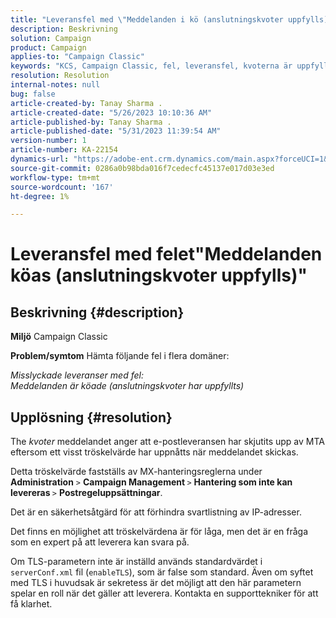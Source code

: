 ```yaml
---
title: "Leveransfel med \"Meddelanden i kö (anslutningskvoter uppfylls)\"-fel"
description: Beskrivning
solution: Campaign
product: Campaign
applies-to: "Campaign Classic"
keywords: "KCS, Campaign Classic, fel, leveransfel, kvoterna är uppfyllda"
resolution: Resolution
internal-notes: null
bug: false
article-created-by: Tanay Sharma .
article-created-date: "5/26/2023 10:10:36 AM"
article-published-by: Tanay Sharma .
article-published-date: "5/31/2023 11:39:54 AM"
version-number: 1
article-number: KA-22154
dynamics-url: "https://adobe-ent.crm.dynamics.com/main.aspx?forceUCI=1&pagetype=entityrecord&etn=knowledgearticle&id=308c7f8d-adfb-ed11-8849-6045bd006268"
source-git-commit: 0286a0b98bda016f7cedecfc45137e017d03e3ed
workflow-type: tm+mt
source-wordcount: '167'
ht-degree: 1%

---
```


# Leveransfel med felet&quot;Meddelanden köas (anslutningskvoter uppfylls)&quot;

## Beskrivning {#description}

<b>Miljö</b>
Campaign Classic


<b>Problem/symtom</b>
Hämta följande fel i flera domäner:

*Misslyckade leveranser med fel:
<br>Meddelanden är köade (anslutningskvoter har uppfyllts)*


## Upplösning {#resolution}


The *kvoter* meddelandet anger att e-postleveransen har skjutits upp av MTA eftersom ett visst tröskelvärde har uppnåtts när meddelandet skickas.

Detta tröskelvärde fastställs av MX-hanteringsreglerna under <b>Administration</b> `>`  <b>Campaign Management </b>`>`  <b>Hantering som inte kan levereras </b>`>`  <b>Postregeluppsättningar</b>.

Det är en säkerhetsåtgärd för att förhindra svartlistning av IP-adresser.

Det finns en möjlighet att tröskelvärdena är för låga, men det är en fråga som en expert på att leverera kan svara på.

Om TLS-parametern inte är inställd används standardvärdet i `serverConf.xml` fil (`enableTLS`), som är false som standard. Även om syftet med TLS i huvudsak är sekretess är det möjligt att den här parametern spelar en roll när det gäller att leverera. Kontakta en supporttekniker för att få klarhet.
